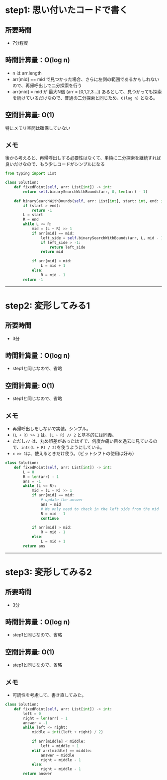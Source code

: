 # step1: 思い付いたコードで書く

## 所要時間
- 7分程度

## 時間計算量：O(log n)
- n は arr.length
- arr[mid] == mid で見つかった場合、さらに左側の範囲であるかもしれないので、再帰呼出しで二分探索を行う
- arr[mid] = mid が 最大N個 (arr = [0,1,2,3...]) あるとして、見つかっても探索を続けているだけなので、普通の二分探索と同じため、`O(log n)` となる。

## 空間計算量: O(1)
特にメモリ空間は確保していない

## メモ

後から考えると、再帰呼出しする必要性はなくて、単純に二分探索を継続すれば良いだけなので、もう少しコードがシンプルになる

```python
from typing import List

class Solution:
    def fixedPoint(self, arr: List[int]) -> int:
        return self.binarySearchWithBounds(arr, 0, len(arr) - 1)
        
    def binarySearchWithBounds(self, arr: List[int], start: int, end: int) -> int:
        if (start > end):
            return -1
        L = start
        R = end
        while L <= R:
            mid = (L + R) >> 1
            if arr[mid] == mid:
                left_side = self.binarySearchWithBounds(arr, L, mid - 1)
                if left_side > -1:
                    return left_side
                return mid
            
            if arr[mid] < mid:
                L = mid + 1
            else:
                R = mid - 1
        return -1
```

--------------------------------------------------------------------------------
# step2: 変形してみる1

## 所要時間
- 3分

## 時間計算量：O(log n)
- step1と同じなので、省略
## 空間計算量: O(1)
- step1と同じなので、省略

## メモ
- 再帰呼出しをしないで実装。シンプル。
- `(L + R) >> 1` は、`(L + R) // 2` と基本的には同義。
- ただし`//` は、丸め誤差があったはずで、何度か痛い目を過去に見ているので、`int((L + R) / 2)`を使うようにしている。
- `x >> 1`は、使えるときだけ使う。（ビットシフトの使用は好み）

```python
class Solution:
    def fixedPoint(self, arr: List[int]) -> int:
        L = 0
        R = len(arr) - 1
        ans = -1
        while (L <= R):
            mid = (L + R) >> 1
            if arr[mid] == mid:
                # update the answer
                ans = mid
                # We only need to check in the left side from the mid
                R = mid - 1
                continue
            
            if arr[mid] > mid:
                R = mid - 1
            else:
                L = mid + 1
        return ans
```

--------------------------------------------------------------------------------
# step3: 変形してみる2

## 所要時間
- 3分

## 時間計算量：O(log n)
- step1と同じなので、省略
## 空間計算量: O(1)
- step1と同じなので、省略

## メモ
- 可読性を考慮して、書き直してみた。

```python
class Solution:
    def fixedPoint(self, arr: List[int]) -> int:
        left = 0
        right = len(arr) - 1
        answer = -1
        while left <= right:
            middle = int((left + right) / 2)
            
            if arr[middle] < middle:
                left = middle + 1
            elif arr[middle] == middle:
                answer = middle
                right = middle - 1
            else:
                right = middle - 1
        return answer
```
